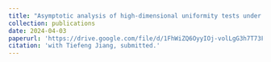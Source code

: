 ```yaml
---
title: "Asymptotic analysis of high-dimensional uniformity tests under heavy-tailed alternatives"
collection: publications
date: 2024-04-03 
paperurl: 'https://drive.google.com/file/d/1FhWiZQ6OyyIOj-volLgG3h7T73FVcFma/view?usp=share_link'
citation: 'with Tiefeng Jiang, submitted.'
---
```

